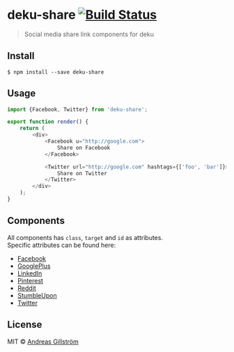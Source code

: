 # deku-share [![Build Status](https://travis-ci.org/gillstrom/deku-share.svg?branch=master)](https://travis-ci.org/gillstrom/deku-share)

> Social media share link components for deku


## Install

```
$ npm install --save deku-share
```


## Usage

```js
import {Facebook, Twitter} from 'deku-share';

export function render() {
	return (
		<div>
			<Facebook u="http://google.com">
				Share on Facebook
			</Facebook>

			<Twitter url="http://google.com" hashtags={['foo', 'bar']}>
				Share on Twitter
			</Twitter>
		</div>
	);
}
```

## Components

All components has `class`, `target` and `id` as attributes.  
Specific attributes can be found here:

* [Facebook](https://github.com/vinkla/awesome-share-links#facebook)
* [GooglePlus](https://github.com/vinkla/awesome-share-links#google-plus)
* [LinkedIn](https://github.com/vinkla/awesome-share-links#linked-in)
* [Pinterest](https://github.com/vinkla/awesome-share-links#pinterest)
* [Reddit](https://github.com/vinkla/awesome-share-links#reddit)
* [StumbleUpon](https://github.com/vinkla/awesome-share-links#stumbleupon)
* [Twitter](https://github.com/vinkla/awesome-share-links#twitter)


## License

MIT © [Andreas Gillström](http://github.com/gillstrom)
